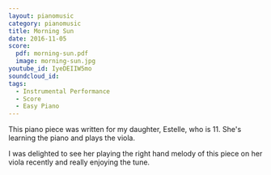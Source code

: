 ```yaml
---
layout: pianomusic
category: pianomusic
title: Morning Sun
date: 2016-11-05
score:
  pdf: morning-sun.pdf
  image: morning-sun.jpg
youtube_id: IyeDEIIW5mo
soundcloud_id:
tags:
  - Instrumental Performance
  - Score
  - Easy Piano
---
```


This piano piece was written for my daughter, Estelle, who is 11. She's learning the piano and plays the viola. 

I was delighted to see her playing the right hand melody of this piece on her viola recently and really enjoying the tune.
